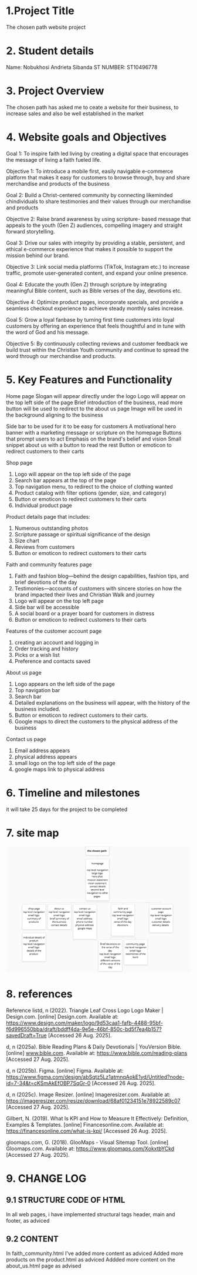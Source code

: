 # 1.Project Title 
The chosen path website project 

# 2. Student details 
Name: Nobukhosi Andrieta Sibanda 
ST NUMBER: ST10496778

# 3. Project Overview 
The chosen path has asked me to ceate a website for their business, to increase sales and also be well established in the market 

# 4. Website goals and Objectives 
Goal 1: To inspire faith led living by creating a digital space that encourages the message of living a faith fueled life. 

Objective 1: To introduce a mobile first, easily navigable e-commerce platform that makes it easy for customers to browse through, buy and share merchandise and products of the business 

Goal 2: Build a Christ-centered community by connecting likeminded chindividuals to share testimonies and their values through our merchandise and products 

Objective 2: Raise brand awareness by using scripture- based message that appeals to the youth (Gen Z) audiences, compelling imagery and straight forward storytelling. 

Goal 3: Drive our sales with integrity by providing a stable, persistent, and ethical e-commerce experience that makes it possible to support the mission behind our brand. 

Objective 3: Link social media platforms (TikTok, Instagram etc.) to increase traffic, promote user-generated content, and expand your online presence.

Goal 4: Educate the youth (Gen Z) through scripture by integrating meaningful Bible content, such as Bible verses of the day, devotions etc. 

Objective 4: Optimize product pages, incorporate specials, and provide a seamless checkout experience to achieve steady monthly sales increase. 

Goal 5: Grow a loyal fanbase by turning first time customers into loyal customers by offering an experience that feels thoughtful and in tune with the word of God and his message. 

Objective 5: By continuously collecting reviews and customer feedback we build trust within the Christian Youth community and continue to spread the word through our merchandise and products. 

# 5. Key Features and Functionality 
Home page 
Slogan will appear directly under the logo 
Logo will appear on the top left side of the page 
Brief introduction of the business, read more button will be used to redirect to the about us page 
Image will be used in the background aligning to the business

Side bar to be used for it to be easy for customers 
A motivational hero banner with a marketing message or scripture on the homepage 
Buttons that prompt users to act
Emphasis on the brand's belief and vision 
Small snippet about us with a button to read the rest 
Button or emoticon to redirect customers to their carts 

 Shop page
1. Logo will appear on the top left side of the page 
2. Search bar appears at the top of the page 
3. Top navigation menu, to redirect to the choice of clothing wanted 
4. Product catalog with filter options (gender, size, and category) 
5. Button or emoticon to redirect customers to their carts
6. Individual product page 

Product details page that includes:

1.	Numerous outstanding photos 
2.	Scripture passage or spiritual significance of the design 
3.	Size chart 
4.	Reviews from customers 
5.	Button or emoticon to redirect customers to their carts

Faith and community features page

1.	Faith and fashion blog—behind the design capabilities, fashion tips, and brief devotions of the day
2.	Testimonies—accounts of customers with sincere stories on how the brand impacted their lives and Christian Walk and journey 
3.	Logo will appear on the top left page 
4.	Side bar will be accessible
5.	A social board or a prayer board for customers in distress 
6.	Button or emoticon to redirect customers to their carts

Features of the customer account page

1.	creating an account and logging in 
2.	Order tracking and history 
3.	Picks or a wish list 
4.	Preference and contacts saved 

About us page 

1. Logo appears on the left side of the page 
2. Top navigation bar 
3. Search bar 
4. Detailed explanations on the business will appear, with the history of the business included. 
5. Button or emoticon to redirect customers to their carts.
6. Google maps to direct the customers to the physical address of the business

Contact us page 

1. Email address appears
2. physical address appears 
3. small logo on the top left side of the page 
4. google maps link to physical address 

# 6. Timeline and milestones 
it will take 25 days for the project to be completed

# 7. site map
![alt text](image-4.png)

# 8. references 
Reference listd, n (2022). Triangle Leaf Cross  Logo Logo Maker | Design.com. [online] Design.com. Available at: https://www.design.com/maker/logo/9d53caa1-fafb-4488-95bf-f6d996550bba/draft/bddff4da-9e5e-46bf-850c-bd5f7ea4b157?savedDraft=True [Accessed 26 Aug. 2025].

d, n (2025a). Bible Reading Plans & Daily Devotionals | YouVersion Bible. [online] www.bible.com. Available at: https://www.bible.com/reading-plans [Accessed 27 Aug. 2025].

d, n (2025b). Figma. [online] Figma. Available at: https://www.figma.com/design/abSqtz5Lz1atmnqAokE1yd/Untitled?node-id=7-34&t=cKSmAkEfOBP7SqGr-0 [Accessed 26 Aug. 2025].

d, n (2025c). Image Resizer. [online] Imageresizer.com. Available at: https://imageresizer.com/resize/download/68af01234151e78922589c07 [Accessed 27 Aug. 2025].

Gilbert, N. (2019). What Is KPI and How to Measure It Effectively: Definition, Examples & Templates. [online] Financesonline.com. Available at: https://financesonline.com/what-is-kpi/ [Accessed 26 Aug. 2025].

gloomaps.com, G. (2018). GlooMaps - Visual Sitemap Tool. [online] Gloomaps.com. Available at: https://www.gloomaps.com/XokxtbYCkd [Accessed 27 Aug. 2025].

# 9. CHANGE LOG 
## 9.1 STRUCTURE CODE OF HTML 
In all web pages, i have implemented structural tags header, main and footer, as adviced 
## 9.2 CONTENT 
In faith_community.html I've added more content as adviced 
Added more products on the product.html as adviced 
Addded more content on the about_us.html page as advised 
